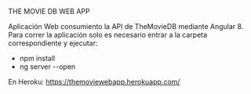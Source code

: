 THE MOVIE DB WEB APP

Aplicación Web consumiento la API de TheMovieDB mediante Angular 8.
Para correr la aplicación solo es necesario entrar a la carpeta correspondiente y ejecutar:
 
 - npm install
 - ng server --open
 
 En Heroku: https://themoviewebapp.herokuapp.com/
